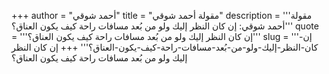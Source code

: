 +++
author = "أحمد شوقي"
title = "مقولة أحمد شوقي"
description = '''مقولة أحمد شوقي: إن كان النظر إليك ولو من بُعد مسافات راحة كيف يكون العناق؟'''
quote = '''إن كان النظر إليك ولو من بُعد مسافات راحة كيف يكون العناق؟'''
slug = '''إن-كان-النظر-إليك-ولو-من-بُعد-مسافات-راحة-كيف-يكون-العناق؟'''
+++
إن كان النظر إليك ولو من بُعد مسافات راحة كيف يكون العناق؟
